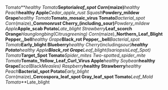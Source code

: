 Tomato**_healthy
Tomato_**Septoria*leaf_spot
Corn*(maize)**_healthy
Peach_**healthy
Apple**_Cedar_apple_rust
Squash_**Powdery_mildew
Grape**_healthy
Tomato_**Tomato_mosaic_virus
Tomato**_Bacterial_spot
Corn_(maize)\_**Common*rust*
Cherry\_(including_sour)**_Powdery_mildew
Apple_**Apple_scab
Potato**_Late_blight
Strawberry_**Leaf_scorch
Orange**_Haunglongbing_(Citrus*greening)
Corn*(maize)\_**Northern_Leaf_Blight
Pepper,\_bell**_healthy
Grape_**Black_rot
Pepper,\_bell**_Bacterial_spot
Tomato_**Early_blight
Blueberry**_healthy
Cherry_(including*sour)***healthy
Potato**_healthy
Apple_**Black_rot
Grape**_Leaf_blight_(Isariopsis*Leaf_Spot)
Tomato***Target_Spot
Tomato**_Spider_mites Two-spotted_spider_mite
Tomato_**Tomato_Yellow_Leaf_Curl_Virus
Apple**_healthy
Soybean_**healthy
Grape**_Esca_(Black*Measles)
Raspberry***healthy
Strawberry**_healthy
Peach_**Bacterial_spot
Potato**_Early_blight
Corn_(maize)\_**Cercospora_leaf_spot Gray_leaf_spot
Tomato**_Leaf_Mold
Tomato_**Late_blight
